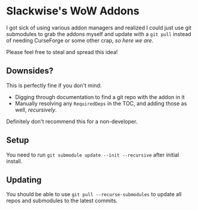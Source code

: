 Slackwise's WoW Addons
======================
I got sick of using various addon managers and realized I could just use git submodules to grab the addons myself and update with a `git pull` instead of needing CurseForge or some other crap, *so here we are*.

Please feel free to steal and spread this idea!


Downsides?
----------
This is perfectly fine if you don't mind:

- Digging through documentation to find a git repo with the addon in it
- Manually resolving any `RequiredDeps` in the TOC, and adding those as well, *recursively*.

Definitely don't recommend this for a non-developer.


Setup
-----
You need to run `git submodule update --init --recursive` after initial install.


Updating
--------
You should be able to use `git pull --recurse-submodules` to update all repos and submodules to the latest commits.